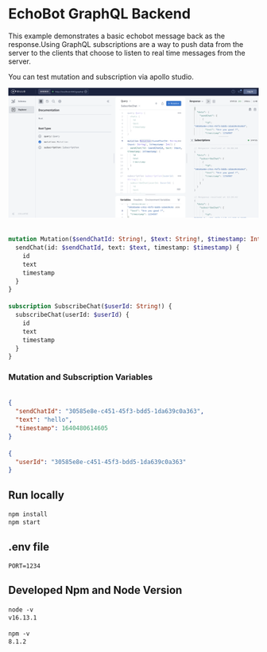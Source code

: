 # EchoBot GraphQL Backend

This example demonstrates a basic echobot message back as the response.Using GraphQL subscriptions are a way to push data from the server to the clients that choose to listen to real time messages from the server. 

You can test mutation and subscription via apollo studio.

![img](apollo-studio.png)

```graphql

mutation Mutation($sendChatId: String!, $text: String!, $timestamp: Int!) {
  sendChat(id: $sendChatId, text: $text, timestamp: $timestamp) {
    id
    text
    timestamp
  }
}

subscription SubscribeChat($userId: String!) {
  subscribeChat(userId: $userId) {
    id
    text
    timestamp
  }
}

```
### Mutation and Subscription Variables

```json

{
  "sendChatId": "30585e8e-c451-45f3-bdd5-1da639c0a363",
  "text": "hello",
  "timestamp": 1640480614605
}

{
  "userId": "30585e8e-c451-45f3-bdd5-1da639c0a363"
}


```
## Run locally

```shell
npm install
npm start
```

## .env file

```shell
PORT=1234
```
## Developed Npm and Node Version
```
node -v
v16.13.1

npm -v
8.1.2
```


